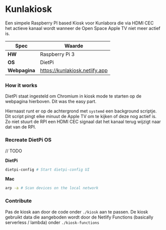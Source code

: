 # Kunlakiosk

Een simpele Raspberry PI based Kiosk voor Kunlabora die via HDMI CEC het actieve kanaal wordt wanneer de Open Space Apple TV niet meer actief is.

| Spec | Waarde         |
|------|----------------|
| **HW**   | Raspberry Pi 3 |
| **OS**   | DietPi         |
| **Webpagina** | https://kunlakiosk.netlify.app |

### How it works
DietPi staat ingesteld om Chromium in kiosk mode te starten op de webpagina hierboven. Dit was the easy part.

Hiernaast runt er op de achtergrond met `systemd` een background scriptje. Dit script pingt elke minuut de Apple TV om te kijken of deze nog actief is. Zo niet stuurt de RPI een HDMI CEC signaal dat het kanaal terug wijzigt naar dat van de RPI.

### Recreate DietPi OS
// TODO 

**DietPi**
```bash
dietpi-config # Start dietpi-config UI
```
**Mac**
```bash
arp -a # Scan devices on the local network
```

### Contribute
Pas de kiosk aan door de code onder `./kiosk` aan te passen.
De kiosk gebruikt data die aangeboden wordt door de Netlify Functions (basically serverless / lambda) onder `./kiosk-functions`

